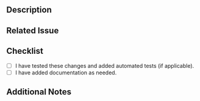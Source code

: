 ## Description

<!-- Provide a concise description of your changes. -->

## Related Issue

<!-- If this PR addresses an issue, link it here. Example: Closes #123 -->

## Checklist

- [ ] I have tested these changes and added automated tests (if applicable).
- [ ] I have added documentation as needed.

## Additional Notes

<!-- Add any additional context or information here. -->
